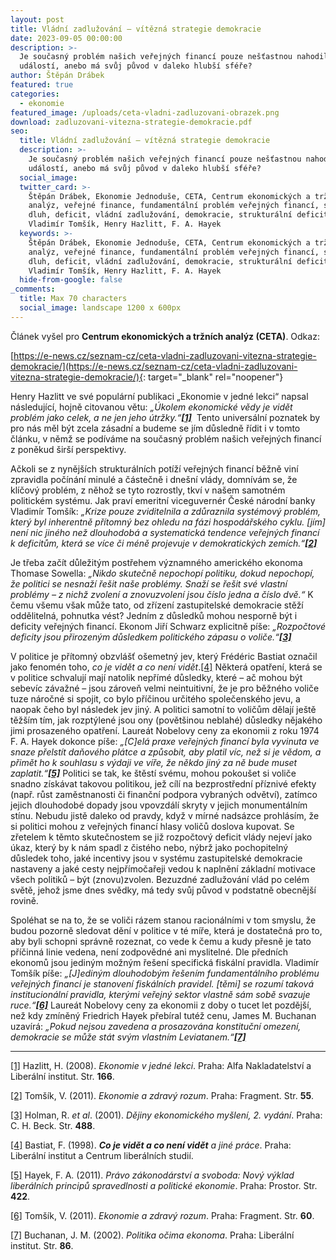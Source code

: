 ```yaml
---
layout: post
title: Vládní zadlužování – vítězná strategie demokracie
date: 2023-09-05 00:00:00
description: >-
  Je současný problém našich veřejných financí pouze nešťastnou nahodilou
  událostí, anebo má svůj původ v daleko hlubší sféře?
author: Štěpán Drábek
featured: true
categories:
  - ekonomie
featured_image: /uploads/ceta-vladni-zadluzovani-obrazek.png
download: zadluzovani-vitezna-strategie-demokracie.pdf
seo:
  title: Vládní zadlužování – vítězná strategie demokracie
  description: >-
    Je současný problém našich veřejných financí pouze nešťastnou nahodilou
    událostí, anebo má svůj původ v daleko hlubší sféře?
  social_image:
  twitter_card: >-
    Štěpán Drábek, Ekonomie Jednoduše, CETA, Centrum ekonomických a tržních
    analýz, veřejné finance, fundamentální problém veřejných financí, státní
    dluh, deficit, vládní zadlužování, demokracie, strukturální deficit,
    Vladimír Tomšík, Henry Hazlitt, F. A. Hayek
  keywords: >-
    Štěpán Drábek, Ekonomie Jednoduše, CETA, Centrum ekonomických a tržních
    analýz, veřejné finance, fundamentální problém veřejných financí, státní
    dluh, deficit, vládní zadlužování, demokracie, strukturální deficit,
    Vladimír Tomšík, Henry Hazlitt, F. A. Hayek
  hide-from-google: false
_comments:
  title: Max 70 characters
  social_image: landscape 1200 x 600px
---
```

Článek vyšel pro&nbsp;**Centrum ekonomických a tržních analýz (CETA)**. Odkaz:

[https://e-news.cz/seznam-cz/ceta-vladni-zadluzovani-vitezna-strategie-demokracie/](https://e-news.cz/seznam-cz/ceta-vladni-zadluzovani-vitezna-strategie-demokracie/){: target="_blank" rel="noopener"}



Henry Hazlitt ve své populární publikaci „Ekonomie v jedné lekci“ napsal následující, hojně citovanou větu: *„Úkolem ekonomické vědy je vidět problém jako celek, a ne jen jeho útržky.“[**\[1\]**](#_ftn1)*&nbsp; Tento universální poznatek by pro nás měl být zcela zásadní a budeme se jím důsledně řídit i v tomto článku, v němž se podíváme na současný problém našich veřejných financí z poněkud širší perspektivy.



Ačkoli se z nynějších strukturálních potíží veřejných financí běžně viní zpravidla počínání minulé a částečně i dnešní vlády, domnívám se, že klíčový problém, z něhož se tyto rozrostly, tkví v našem samotném politickém systému. Jak praví emeritní viceguvernér České národní banky Vladimír Tomšík: *„Krize pouze zviditelnila a zdůraznila systémový problém, který byl inherentně přítomný bez ohledu na fázi hospodářského cyklu. \[jím\] není nic jiného než dlouhodobá a systematická tendence veřejných financí k deficitům, která se více či méně projevuje v demokratických zemích.“[**\[2\]**](#_ftn2)*



Je třeba začít důležitým postřehem významného amerického ekonoma Thomase Sowella: *„Nikdo skutečně nepochopí politiku, dokud nepochopí, že politici se nesnaží řešit naše problémy. Snaží se řešit své vlastní problémy – z nichž zvolení a znovuzvolení jsou číslo jedna a číslo dvě.“* K čemu všemu však může tato, od zřízení zastupitelské demokracie stěží oddělitelná, pohnutka vést? Jedním z důsledků mohou nesporně být i deficity veřejných financí. Ekonom Jiří Schwarz explicitně píše: *„Rozpočtové deficity jsou přirozeným důsledkem politického zápasu o voliče.“[**\[3\]**](#_ftn3)*



V politice je přítomný obzvlášť ošemetný jev, který Frédéric Bastiat označil jako fenomén toho, *co je vidět a co není vidět*.[\[4\]](#_ftn4) Některá opatření, která se v politice schvalují mají natolik nepřímé důsledky, které – ač mohou být sebevíc závažné – jsou zároveň velmi neintuitivní, že je pro běžného voliče tuze náročné si spojit, co bylo příčinou určitého společenského jevu, a naopak čeho byl následek jev jiný. A politici samotní to voličům dělají ještě těžším tím, jak rozptýlené jsou ony (povětšinou neblahé) důsledky nějakého jimi prosazeného opatření. Laureát Nobelovy ceny za ekonomii z roku 1974 F. A. Hayek dokonce píše: *„\[C\]elá praxe veřejných financí byla vyvinuta ve snaze přelstít daňového plátce a způsobit, aby platil víc, než si je vědom, a přimět ho k souhlasu s výdaji ve víře, že někdo jiný za ně bude muset zaplatit.“[**\[5\]**](#_ftn5)* Politici se tak, ke štěstí svému, mohou pokoušet si voliče snadno získávat takovou politikou, jež cílí na bezprostřední příznivé efekty (např. růst zaměstnanosti či finanční podpora vybraných odvětví), zatímco jejich dlouhodobé dopady jsou vpovzdálí skryty v jejich monumentálním stínu. Nebudu jistě daleko od pravdy, když v mírné nadsázce prohlásím, že si politici mohou z veřejných financí hlasy voličů doslova kupovat. Se zřetelem k těmto skutečnostem se již rozpočtový deficit vlády nejeví jako úkaz, který by k nám spadl z čistého nebo, nýbrž jako pochopitelný důsledek toho, jaké incentivy jsou v systému zastupitelské demokracie nastaveny a jaké cesty nejpřímočařeji vedou k naplnění základní motivace všech politiků – být (znovu)zvolen. Bezuzdné zadlužování vlád po celém světě, jehož jsme dnes svědky, má tedy svůj původ v podstatně obecnější rovině.



Spoléhat se na to, že se voliči rázem stanou racionálními v tom smyslu, že budou pozorně sledovat dění v politice v té míře, která je dostatečná pro to, aby byli schopni správně rozeznat, co vede k čemu a kudy přesně je tato příčinná linie vedena, není zodpovědné ani myslitelné. Dle předních ekonomů jsou jediným možným řešení specifická fiskální pravidla. Vladimír Tomšík píše: *„\[J\]ediným dlouhodobým řešením fundamentálního problému veřejných financí je stanovení fiskálních pravidel. \[těmi\] se rozumí taková institucionální pravidla, kterými veřejný sektor vlastně sám sobě svazuje ruce.“[**\[6\]**](#_ftn6)* Laureát Nobelovy ceny za ekonomii z doby o tucet let pozdější, než kdy zmíněný Friedrich Hayek přebíral tutéž cenu, James M. Buchanan uzavírá: *„Pokud nejsou zavedena a prosazována konstituční omezení, demokracie se může stát svým vlastním Leviatanem.“[**\[7\]**](#_ftn7)*





---

[\[1\]](applewebdata://0993980B-7E81-4B1D-A163-5CA600817DA1#_ftnref1) Hazlitt, H. (2008). *Ekonomie v jedné lekci*. Praha: Alfa Nakladatelství a Liberální institut. Str. **166**.

[\[2\]](applewebdata://0993980B-7E81-4B1D-A163-5CA600817DA1#_ftnref2) Tomšík, V. (2011). *Ekonomie a zdravý rozum*. Praha: Fragment. Str. **55**.

[\[3\]](applewebdata://0993980B-7E81-4B1D-A163-5CA600817DA1#_ftnref3) Holman, R. *et al*. (2001). *Dějiny ekonomického myšlení, 2. vydání*. Praha: C. H. Beck. Str. **488**.

[\[4\]](applewebdata://0993980B-7E81-4B1D-A163-5CA600817DA1#_ftnref4) Bastiat, F. (1998). ***Co je vidět a co není vidět*** *a jiné práce*. Praha: Liberální institut a Centrum liberálních studií.

[\[5\]](applewebdata://0993980B-7E81-4B1D-A163-5CA600817DA1#_ftnref5) Hayek, F. A. (2011). *Právo zákonodárství a svoboda: Nový výklad liberálních principů spravedlnosti a politické ekonomie*. Praha: Prostor. Str. **422**.

[\[6\]](applewebdata://0993980B-7E81-4B1D-A163-5CA600817DA1#_ftnref6) Tomšík, V. (2011). *Ekonomie a zdravý rozum*. Praha: Fragment. Str. **60**.

[\[7\]](applewebdata://0993980B-7E81-4B1D-A163-5CA600817DA1#_ftnref7) Buchanan, J. M. (2002). *Politika očima ekonoma*. Praha: Liberální institut. Str. **86**.